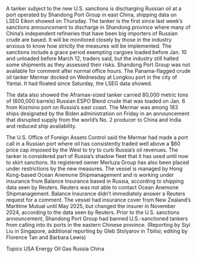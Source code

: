 A tanker subject to the new U.S. sanctions is discharging Russian oil at a port operated by Shandong Port Group in east China, shipping data on LSEG Eikon showed on Thursday.
The tanker is the first since last week’s sanctions announcement to discharge in Shandong province where many of China’s independent refineries that have been big importers of Russian crude are based.
It will be monitored closely by those in the industry anxious to know how strictly the measures will be implemented.
The sanctions include a grace period exempting cargoes loaded before Jan. 10 and unloaded before March 12, traders said, but the industry still halted some shipments as they assessed their risks.
Shandong Port Group was not available for comment after normal office hours.
The Panama-flagged crude oil tanker Mermar docked on Wednesday at Longkou port in the city of Yantai. It had floated since Saturday, the LSEG data showed. 




The data also showed the Aframax-sized tanker carried 80,000 metric tons of (600,000 barrels) Russian ESPO Blend crude that was loaded on Jan. 6 from Kozmino port on Russia’s east coast.
The Mermar was among 183 ships designated by the Biden administration on Friday in an announcement that disrupted supply from the world’s No. 2 producer to China and India and reduced ship availability.

The U.S. Office of Foreign Assets Control said the Mermar had made a port call in a Russian port where oil has consistently traded well above a $60 price cap imposed by the West to try to curb Russia’s oil revenues.
The tanker is considered part of Russia’s shadow fleet that it has used until now to skirt sanctions. Its registered owner Merluza Group has also been placed under restrictions by the new measures.
The vessel is managed by Hong Kong-based Ocean Anemone Shipmanagement and is working under insurance from Balance Insurance based in Russia, according to shipping data seen by Reuters. Reuters was not able to contact Ocean Anemone Shipmanagement. Balance Insurance didn’t immediately answer a Reuters request for a comment.
The vessel had insurance cover from New Zealand’s Maritime Mutual until May 2025, but changed the insurer in November 2024, according to the data seen by Reuters.
Prior to the U.S. sanctions announcement, Shandong Port Group had banned U.S.-sanctioned tankers from calling into its ports in the eastern Chinese province.
(Reporting by Siyi Liu in Singapore, additional reporting by Gleb Stolyarov in Tbilisi; editing by Florence Tan and Barbara Lewis)

Topics
USA
Energy
Oil Gas
Russia
China
